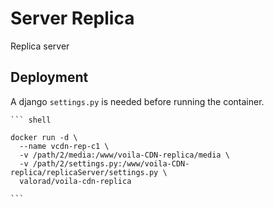 # Server Replica
Replica server

## Deployment

  A django `settings.py` is needed before running the container.

    ``` shell

    docker run -d \
      --name vcdn-rep-c1 \
      -v /path/2/media:/www/voila-CDN-replica/media \
      -v /path/2/settings.py:/www/voila-CDN-replica/replicaServer/settings.py \
      valorad/voila-cdn-replica
      
    ```